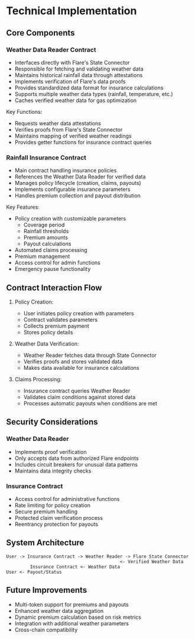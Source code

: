 # Technical Implementation

## Core Components

### Weather Data Reader Contract
- Interfaces directly with Flare's State Connector
- Responsible for fetching and validating weather data
- Maintains historical rainfall data through attestations
- Implements verification of Flare's data proofs
- Provides standardized data format for insurance calculations
- Supports multiple weather data types (rainfall, temperature, etc.)
- Caches verified weather data for gas optimization

Key Functions:
- Requests weather data attestations
- Verifies proofs from Flare's State Connector
- Maintains mapping of verified weather readings
- Provides getter functions for insurance contract queries

### Rainfall Insurance Contract
- Main contract handling insurance policies
- References the Weather Data Reader for verified data
- Manages policy lifecycle (creation, claims, payouts)
- Implements configurable insurance parameters
- Handles premium collection and payout distribution

Key Features:
- Policy creation with customizable parameters
  - Coverage period
  - Rainfall thresholds
  - Premium amounts
  - Payout calculations
- Automated claims processing
- Premium management
- Access control for admin functions
- Emergency pause functionality

## Contract Interaction Flow

1. Policy Creation:
   - User initiates policy creation with parameters
   - Contract validates parameters
   - Collects premium payment
   - Stores policy details

2. Weather Data Verification:
   - Weather Reader fetches data through State Connector
   - Verifies proofs and stores validated data
   - Makes data available for insurance calculations

3. Claims Processing:
   - Insurance contract queries Weather Reader
   - Validates claim conditions against stored data
   - Processes automatic payouts when conditions are met

## Security Considerations

### Weather Data Reader
- Implements proof verification
- Only accepts data from authorized Flare endpoints
- Includes circuit breakers for unusual data patterns
- Maintains data integrity checks

### Insurance Contract
- Access control for administrative functions
- Rate limiting for policy creation
- Secure premium handling
- Protected claim verification process
- Reentrancy protection for payouts

## System Architecture
```
User -> Insurance Contract -> Weather Reader -> Flare State Connector
                                           <- Verified Weather Data
         Insurance Contract <- Weather Data
User <- Payout/Status
```

## Future Improvements

- Multi-token support for premiums and payouts
- Enhanced weather data aggregation
- Dynamic premium calculation based on risk metrics
- Integration with additional weather parameters
- Cross-chain compatibility